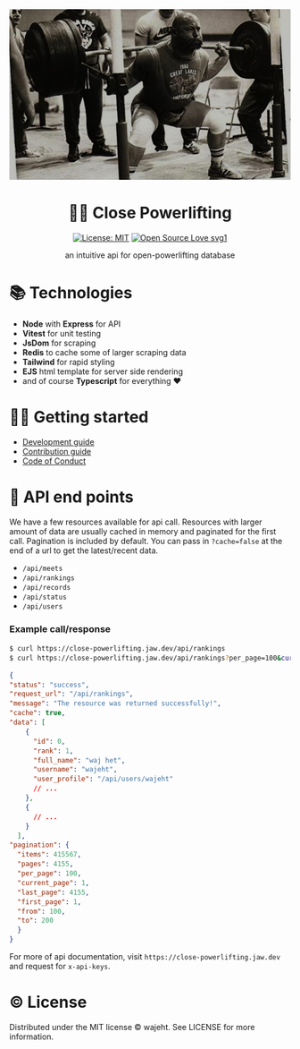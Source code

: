 <div align="center"><img src="https://raw.githubusercontent.com/wajeht/close-powerlifting/main/src/public/img/louie.jpg"></div>

# <div align="center"> 🏋️‍♂️ Close Powerlifting </div>

<div align="center">

[![License: MIT](https://img.shields.io/badge/License-MIT-blue.svg)](https://opensource.org/licenses/ISC) [![Open Source Love svg1](https://badges.frapsoft.com/os/v1/open-source.svg?v=103)](https://github.com/allkindsofgains/gains)
</div>

<p align="center"> an intuitive api for open-powerlifting database </p>


# 📚 Technologies

- **Node** with **Express** for API
- **Vitest** for unit testing
- **JsDom** for scraping
- **Redis** to cache some of larger scraping data
- **Tailwind** for rapid styling
- **EJS** html template for server side rendering
- and of course **Typescript** for everything ❤️


# 👨‍💻 Getting started

- [Development guide](https://github.com/wajeht/close-powerlifting/blob/main/docs/getting-started.md)
- [Contribution guide](https://github.com/wajeht/close-powerlifting/blob/main/docs/contribution.md)
- [Code of Conduct](https://github.com/wajeht/close-powerlifting/blob/main/docs/code-of-conduct.md)


# 📃 API end points
We have a few resources available for api call. Resources with larger amount of data are usually cached in memory and paginated for the first call. Pagination is included by default. You can pass in `?cache=false` at the end of a url to get the latest/recent data.


- `/api/meets`
- `/api/rankings`
- `/api/records`
- `/api/status`
- `/api/users`

### Example call/response 


```bash
$ curl https://close-powerlifting.jaw.dev/api/rankings
$ curl https://close-powerlifting.jaw.dev/api/rankings?per_page=100&current_page=1&cahe=false
```

```json
{
"status": "success",
"request_url": "/api/rankings",
"message": "The resource was returned successfully!",
"cache": true,
"data": [
    {
      "id": 0,
      "rank": 1,
      "full_name": "waj het",
      "username": "wajeht",
      "user_profile": "/api/users/wajeht"
      // ...
    },
    {
      // ...
    }
  ],
"pagination": {
  "items": 415567,
  "pages": 4155,
  "per_page": 100,
  "current_page": 1,
  "last_page": 4155,
  "first_page": 1,
  "from": 100,
  "to": 200
  }
}
```

For more of api documentation, visit `https://close-powerlifting.jaw.dev` and request for `x-api-keys`.


# © License

Distributed under the MIT license © wajeht. See LICENSE for more information.
